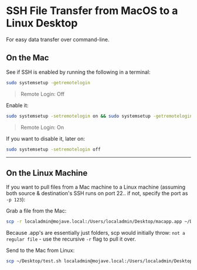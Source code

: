 # SSH File Transfer from MacOS to a Linux Desktop

For easy data transfer over command-line.

## On the Mac

See if SSH is enabled by running the following in a terminal:

```bash
sudo systemsetup -getremotelogin
```

> Remote Login: Off

Enable it:

```bash
sudo systemsetup -setremotelogin on && sudo systemsetup -getremotelogin
```

> Remote Login: On

If you want to disable it, later on:

```bash
sudo systemsetup -setremotelogin off
```

---

## On the Linux Machine

If you want to pull files from a Mac machine to a Linux machine (assuming both source & destination's SSH runs on port 22.. if not, specify the port as `-p 123`):

Grab a file from the Mac:

```bash
scp -r localadmin@mojave.local:/Users/localadmin/Desktop/macapp.app ~/Desktop
```

Because .app's are essentially just folders, scp would initially throw: `not a regular file` - use the recursive `-r` flag to pull it over.

Send to the Mac from Linux:

```bash
scp ~/Desktop/test.sh localadmin@mojave.local:/Users/localadmin/Desktop
```
